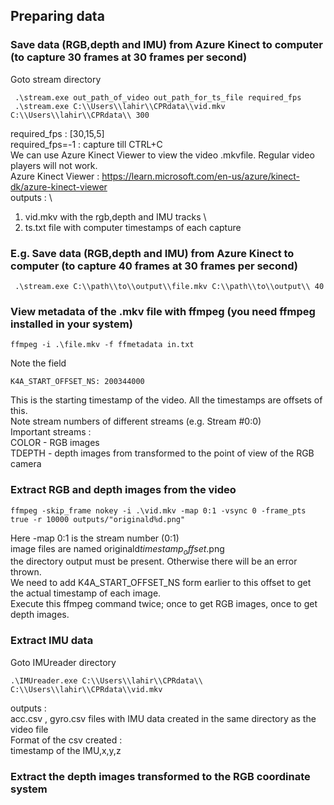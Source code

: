 ## Preparing data

### Save data (RGB,depth and IMU) from Azure Kinect to computer (to capture 30 frames at 30 frames per second)
Goto stream directory
```
 .\stream.exe out_path_of_video out_path_for_ts_file required_fps
 .\stream.exe C:\\Users\\lahir\\CPRdata\\vid.mkv C:\\Users\\lahir\\CPRdata\\ 300
 ```
 required_fps : [30,15,5]\
 required_fps=-1 : capture till CTRL+C\
 We can use Azure Kinect Viewer to view the video .mkvfile. Regular video players will not work. \
 Azure Kinect Viewer : https://learn.microsoft.com/en-us/azure/kinect-dk/azure-kinect-viewer \
 outputs : \
 1. vid.mkv with the rgb,depth and IMU tracks \
 2. ts.txt file with computer timestamps of each capture 

### E.g. Save data (RGB,depth and IMU) from Azure Kinect to computer (to capture 40 frames at 30 frames per second)
```
 .\stream.exe C:\\path\\to\\output\\file.mkv C:\\path\\to\\output\\ 40
```
 
 ### View metadata of the .mkv file with ffmpeg (you need ffmpeg installed in your system)
 ```
 ffmpeg -i .\file.mkv -f ffmetadata in.txt
 ```
 
 Note the field 
 ```
 K4A_START_OFFSET_NS: 200344000
 ```
 This is the starting timestamp of the video. All the timestamps are offsets of this.\
 Note stream numbers of different streams (e.g.  Stream #0:0)\
 Important streams :\
 COLOR - RGB images \
 TDEPTH - depth images from transformed to the point of view of the RGB camera
 
 ### Extract RGB and depth images from the video
 ```
 ffmpeg -skip_frame nokey -i .\vid.mkv -map 0:1 -vsync 0 -frame_pts true -r 10000 outputs/"originald%d.png"
 ```
 Here -map 0:1 is the stream number (0:1) \
 image files are named originald$timestamp_offset$.png\
 the directory output must be present. Otherwise there will be an error thrown.\
 We need to add K4A_START_OFFSET_NS form earlier to this offset to get the actual timestamp of each image.\
 Execute this ffmpeg command twice; once to get RGB images, once to get depth images.
 
 ### Extract IMU data
 Goto IMUreader directory 
 ```
.\IMUreader.exe C:\\Users\\lahir\\CPRdata\\ C:\\Users\\lahir\\CPRdata\\vid.mkv
 ```
 outputs : \
 acc.csv , gyro.csv files with IMU data created in the same directory as the video file \
 Format of the csv created : \
 timestamp of the IMU,x,y,z 

 ### Extract the depth images transformed to the RGB coordinate system
  
 
 
 
 
 
